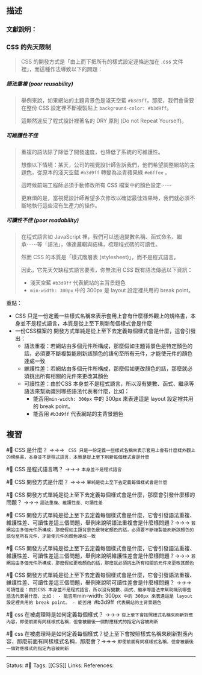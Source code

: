 

## 描述


### 文獻說明：

### CSS 的先天限制

> CSS 的開發方式是「由上而下把所有的樣式設定逐條追加在 .css 文件裡」，而這種作法導致以下的問題：

##### 語法重複 (poor reusability)

> 舉例來說，如果網站的主題背景色是淺天空藍 `#b3d9ff`。那麼，我們會需要在整份 CSS 設定裡不斷複製貼上 `background-color: #b3d9ff`。
> 
> 這顯然違反了程式設計裡著名的 DRY 原則 (Do not Repeat Yourself)。

##### 可維護性不佳

> 重複的語法除了降低了開發速度，也降低了系統的可維護性。
> 
> 想像以下情境：某天，公司的視覺設計師告訴我們，他們希望調整網站的主題色，從原本的淺天空藍 `#b3d9ff` 轉變為淡青蘋果綠 `#e6ffee` 。
> 
> 這時候前端工程師必須手動修改所有 CSS 檔案中的顏色設定⋯⋯
> 
> 更麻煩的是，當視覺設計師希望多次修改以確認最佳效果時，我們就必須不斷地執行這些沒有生產力的操作。

##### 可讀性不佳 (poor readability)

> 在程式語言如 JavaScript 裡，我們可以透過變數名稱、函式命名、繼承⋯⋯等「語法」，傳達邏輯與結構，梳理程式碼的可讀性。
> 
> 然而 CSS 的本質是「樣式階層表 (stylesheet)」，而不是程式語言。
> 
> 因此，它先天欠缺程式語言要素，你無法用 CSS 既有語法傳遞以下資訊：
> -   淺天空藍 `#b3d9ff` 代表網站的主背景題色
> -   `min-width: 300px` 中的 300px 是 layout 設定裡共用的 break point。


重點：
- CSS 只是一份定義一些樣式名稱來表示套用上會有什麼樣外觀上的規格書，本身並不是程式語言，本質是從上至下刷新每個樣式會是什麼
- 一份CSS檔案的 開發方式單純是從上至下去定義每個樣式會是什麼，這會引發出：
	- 語法重複：若網站由多個元件所構成，那麼假如主題背景色是特定顏色的話，必須要不斷複製能刷新該顏色的語句至所有元件，才能使元件的顏色達成一致
	- 維護性差：若網站由多個元件所構成，那麼假如更改顏色的話，那麼就必須挑出所有相關的元件來更改其顏色
	- 可讀性差：由於CSS 本身並不是程式語言，所以沒有變數、函式、繼承等語法來幫助識別哪些語法代表著什麼，比如：
		- 能否用`min-width: 300px` 中的 300px 來表達這是 layout 設定裡共用的 break point。
		- 能否用 `#b3d9ff` 代表網站的主背景題色

## 複習
#🧠 CSS 是什麼？ ->->-> ` CSS 只是一份定義一些樣式名稱來表示套用上會有什麼樣外觀上的規格書，本身並不是程式語言，本質是從上至下刷新每個樣式會是什麼`
<!--SR:!2022-08-19,9,250-->

#🧠 CSS 是程式語言嗎？  ->->-> `本身並不是程式語言`
<!--SR:!2022-08-20,10,250-->

#🧠 CSS  開發方式是什麼？ ->->-> `單純是從上至下去定義每個樣式會是什麼`
<!--SR:!2022-08-19,9,250-->

#🧠 CSS  開發方式單純是從上至下去定義每個樣式會是什麼，那麼會引發什麼樣的問題？ ->->-> `語法重複、維護性差、可讀性差`
<!--SR:!2022-08-20,10,250-->

#🧠 CSS  開發方式單純是從上至下去定義每個樣式會是什麼，它會引發語法重複、維護性差、可讀性差這三個問題，舉例來說明語法重複會是什麼樣問題？->->-> `若網站由多個元件所構成，那麼假如主題背景色是特定顏色的話，必須要不斷複製能刷新該顏色的語句至所有元件，才能使元件的顏色達成一致`
<!--SR:!2022-08-10,3,250-->

#🧠 CSS  開發方式單純是從上至下去定義每個樣式會是什麼，它會引發語法重複、維護性差、可讀性差這三個問題，舉例來說明維護性差會是什麼樣問題？->->-> `若網站由多個元件所構成，那麼假如更改顏色的話，那麼就必須挑出所有相關的元件來更改其顏色`
<!--SR:!2022-08-18,8,250-->

#🧠 CSS  開發方式單純是從上至下去定義每個樣式會是什麼，它會引發語法重複、維護性差、可讀性差這三個問題，舉例來說明可讀性差會是什麼樣問題？ ->->-> `可讀性差：由於CSS 本身並不是程式語言，所以沒有變數、函式、繼承等語法來幫助識別哪些語法代表著什麼，比如： - 能否用`min\-width: 300px` 中的 300px 來表達這是 layout 設定裡共用的 break point。 - 能否用 `\#b3d9ff` 代表網站的主背景題色`
<!--SR:!2022-08-20,10,250-->

#🧠 css 在被處理時是如何定義每個樣式？ ->->-> `從上至下會按照樣式名稱來刷新對應內容，即使前面有同樣樣式名稱，但會被最後一個對應樣式的指定內容被刷新`
<!--SR:!2022-08-11,3,250-->

#🧠 css 在被處理時是如何定義每個樣式？從上至下會按照樣式名稱來刷新對應內容，那麼前面有同樣樣式名稱，那麼會？->->-> `即使前面有同樣樣式名稱，但會被最後一個對應樣式的指定內容被刷新`
<!--SR:!2022-08-11,3,250-->

---
Status: #🌱 
Tags:
[[CSS]]
Links:
References: